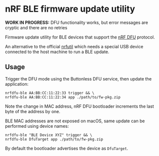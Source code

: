 # nRF BLE firmware update utility

**WORK IN PROGRESS:** DFU functionality works, but error messages are cryptic and there are no retries

Firmware update utility for BLE devices that support the
[nRF DFU](https://infocenter.nordicsemi.com/topic/sdk_nrf5_v17.1.0/lib_dfu_transport_ble.html) protocol.

An alternative to the official  [nrfutil](https://infocenter.nordicsemi.com/topic/ug_nrfutil/UG/nrfutil/nrfutil_dfu_ble.html)
which needs a special USB device connected to the host machine to run a BLE update.

## Usage

Trigger the DFU mode using the Buttonless DFU service, then update the application:
```console
nrfdfu-ble AA:BB:CC:11:22:33 trigger && \
nrfdfu-ble AA:BB:CC:11:22:34 app ./path/to/fw-pkg.zip
```
Note the change in MAC address, nRF DFU bootloader increments the last byte of the address by one.

BLE MAC addresses are not exposed on macOS, same update can be performed using device names:
```console
nrfdfu-ble "BLE Device XYZ" trigger && \
nrfdfu-ble DfuTarget app ./path/to/fw-pkg.zip
```
By default the bootloader advertises the device as `DfuTarget`.
